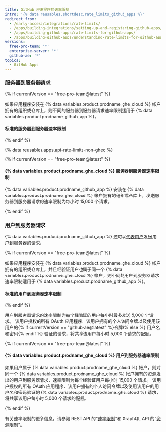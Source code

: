 ```yaml
---
title: GitHub 应用程序的速率限制
intro: '{% data reusables.shortdesc.rate_limits_github_apps %}'
redirect_from:
  - /early-access/integrations/rate-limits/
  - /apps/building-integrations/setting-up-and-registering-github-apps/about-rate-limits-for-github-apps/
  - /apps/building-github-apps/rate-limits-for-github-apps/
  - /apps/building-github-apps/understanding-rate-limits-for-github-apps
versions:
  free-pro-team: '*'
  enterprise-server: '*'
  github-ae: '*'
topics:
  - GitHub Apps
---
```


### 服务器到服务器请求

{% if currentVersion == "free-pro-team@latest" %}

如果应用程序安装在 {% data variables.product.prodname_ghe_cloud %} 帐户拥有的组织或仓库上，则不同的服务器到服务器请求速率限制适用于 {% data variables.product.prodname_github_app %}。

#### 标准的服务器到服务器速率限制

{% endif %}

{% data reusables.apps.api-rate-limits-non-ghec %}

{% if currentVersion == "free-pro-team@latest" %}

#### {% data variables.product.prodname_ghe_cloud %} 服务器到服务器速率限制

{% data variables.product.prodname_github_app %} 安装在 {% data variables.product.prodname_ghe_cloud %} 帐户拥有的组织或仓库上，发送服务器到服务器请求的速率限制为每小时 15,000 个请求。

{% endif %}

### 用户到服务器请求

{% data variables.product.prodname_github_app %} 还可以[代表用户](/apps/building-github-apps/identifying-and-authorizing-users-for-github-apps/#identifying-and-authorizing-users-for-github-apps)发送用户到服务器的请求。

{% if currentVersion == "free-pro-team@latest" %}

如果应用程序安装在 {% data variables.product.prodname_ghe_cloud %} 帐户拥有的组织或仓库上，并且经验证用户也属于同一个 {% data variables.product.prodname_ghe_cloud %} 帐户，则不同的用户到服务器请求速率限制适用于 {% data variables.product.prodname_github_app %}。

#### 标准的用户到服务器速率限制

{% endif %}

用户到服务器请求的速率限制为每个经验证的用户每小时最多发送 5,000 个请求。 该用户授权的所有 OAuth 应用程序、该用户拥有的个人访问令牌以及使用该用户的{% if currentVersion == "github-ae@latest" %}令牌{% else %} 用户名和密码{% endif %} 验证的请求，将共享该用户每小时 5,000 个请求的配额。

{% if currentVersion == "free-pro-team@latest" %}

#### {% data variables.product.prodname_ghe_cloud %} 用户到服务器速率限制

如果用户属于 {% data variables.product.prodname_ghe_cloud %} 帐户，则对同一个 {% data variables.product.prodname_ghe_cloud %} 帐户拥有的资源发出的用户到服务器请求，速率限制为每个经验证用户每小时 15,000 个请求。 该用户授权的所有 OAuth 应用程序、该用户拥有的个人访问令牌以及使用该用户的用户名和密码验证的 {% data variables.product.prodname_ghe_cloud %} 请求，将共享该用户每小时 5,000 个请求的配额。

{% endif %}

有关速率限制的更多信息，请参阅 REST API 的“[速率限制](/rest/overview/resources-in-the-rest-api#rate-limiting)”和 GraphQL API 的“[资源限制](/graphql/overview/resource-limitations)”。
